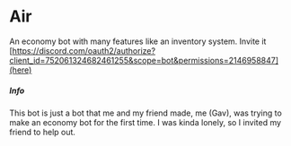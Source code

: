 # Air
An economy bot with many features like an inventory system.
Invite it [https://discord.com/oauth2/authorize?client_id=752061324682461255&scope=bot&permissions=2146958847](here)
##### Info
This bot is just a bot that me and my friend made, me (Gav), was trying to make an economy bot for the first time. I was  kinda lonely, so I invited my friend to help out.
